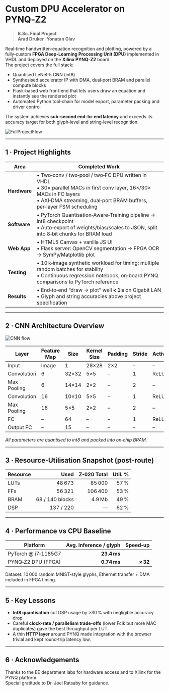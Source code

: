 # Custom DPU Accelerator on PYNQ‑Z2

> **B.Sc. Final Project  
> Arad Druker · Yonatan Glav**

Real‑time handwritten‑equation recognition and plotting, powered by a fully‑custom **FPGA Deep‑Learning Processing Unit (DPU)** implemented in VHDL and deployed on the **Xilinx PYNQ‑Z2** board.  
The project covers the full stack:

* Quantised LeNet‑5 CNN (int8)
* Synthesised accelerator IP with DMA, dual‑port BRAM and parallel compute blocks
* Flask‑based web front‑end that lets users draw an equation and instantly see the rendered plot
* Automated Python tool‑chain for model export, parameter packing and driver control

The system achieves **sub‑second end‑to‑end latency** and exceeds its accuracy target for both glyph‑level and string‑level recognition.

![FullProjectFlow](https://github.com/user-attachments/assets/738dcc1d-f0c7-459c-8d2e-b25684aebafc)

---

## 1 · Project Highlights

| Area | Completed Work |
|------|----------------|
| **Hardware** | • Two‑conv / two‑pool / two‑FC DPU written in VHDL<br>• 30× parallel MACs in first conv layer, 16×/30× MACs in FC layers<br>• AXI‑DMA streaming, dual‑port BRAM buffers, per‑layer FSM scheduling |
| **Software** | • PyTorch Quantisation‑Aware‑Training pipeline → int8 checkpoint<br>• Auto‑export of weights/bias/scales to JSON, split into 8‑bit chunks for BRAM load |
| **Web App** | • HTML5 Canvas + vanilla JS UI<br>• Flask server: OpenCV segmentation → FPGA OCR → SymPy/Matplotlib plot |
| **Testing** | • 10 k‑image synthetic workload for timing; multiple random batches for stability<br>• Continuous regression notebook; on‑board PYNQ comparisons to PyTorch reference |
| **Results** | • End‑to‑end “draw → plot” well **< 1 s** on Gigabit LAN<br>• Glyph and string accuracies above project specification |

---

## 2 · CNN Architecture Overview

![CNN flow](https://github.com/user-attachments/assets/8cc60e27-522d-4c58-bf37-56114e89f287)

| Layer | Feature Map | Size | Kernel Size | Padding | Stride | Activation |
|-------|-------------|------|-------------|---------|--------|------------|
| Input | Image | 1 | 28×28 | 2×2 | – | – |
| Convolution | 6 | 32×32 | 5×5 | – | 1 | ReLU |
| Max Pooling | 6 | 14×14 | 2×2 | – | 2 | – |
| Convolution | 16 | 10×10 | 5×5 | – | 1 | ReLU |
| Max Pooling | 16 | 5×5 | 2×2 | – | 2 | – |
| FC | – | 64 | – | – | 1 | ReLU |
| Output FC | – | 15 | – | – | – | – |

_All parameters are quantised to int8 and packed into on‑chip BRAM._

---

## 3 · Resource‑Utilisation Snapshot (post‑route)

| Resource | Used | Z‑020 Total | Util. % |
|----------|-----:|------------:|--------:|
| LUTs | 48 673 | 85 000 | 57 % |
| FFs  | 56 321 | 106 400 | 53 % |
| BRAM |  68 / 140 blocks | 4.9 Mb | 49 % |
| DSP  | 137 / 220 | — | 62 % |

---

## 4 · Performance vs CPU Baseline

| Platform | Avg. Inference / glyph | Speed‑up |
|----------|-----------------------:|---------:|
| PyTorch @ i7‑1185G7 | **23.4 ms** |
| PYNQ‑Z2 DPU (FPGA) | **0.74 ms** | **× 32** |

Dataset: 10 000 random MNIST‑style glyphs, Ethernet transfer + DMA included in FPGA timing.

---

## 5 · Key Lessons

* **Int8 quantisation** cut DSP usage by >30 % with negligible accuracy drop.  
* Careful **clock‑rate / parallelism trade‑offs** (lower Fclk but more MAC duplicates) gave the best throughput per LUT.  
* A thin **HTTP layer** around PYNQ made integration with the browser trivial and kept round‑trip latency low.

---

## 6 · Acknowledgements

Thanks to the EE department labs for hardware access and to Xilinx for the PYNQ platform.  
Special gratitude to Dr. Joel Ratsaby for guidance.
